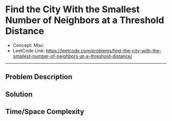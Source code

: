 # Find the City With the Smallest Number of Neighbors at a Threshold Distance

- Concept: Misc
- LeetCode Link: https://leetcode.com/problems/find-the-city-with-the-smallest-number-of-neighbors-at-a-threshold-distance/

---

## Problem Description

## Solution

## Time/Space Complexity

